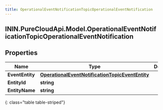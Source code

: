 ```yaml
---
title: OperationalEventNotificationTopicOperationalEventNotification
---
```

## ININ.PureCloudApi.Model.OperationalEventNotificationTopicOperationalEventNotification

## Properties

|Name | Type | Description | Notes|
|------------ | ------------- | ------------- | -------------|
| **EventEntity** | [**OperationalEventNotificationTopicEventEntity**](OperationalEventNotificationTopicEventEntity.html) |  | [optional] |
| **EntityId** | **string** |  | [optional] |
| **EntityName** | **string** |  | [optional] |
{: class="table table-striped"}


